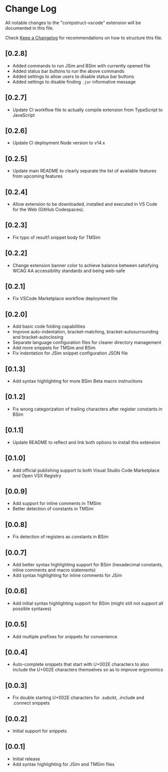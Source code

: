 # Change Log

All notable changes to the "compstruct-vscode" extension will be documented in this file.

Check [Keep a Changelog](http://keepachangelog.com/) for recommendations on how to structure this file.

## [0.2.8]

-   Added commands to run JSim and BSim with currently opened file
-   Added status bar buttons to run the above commands
-   Added settings to allow users to disable status bar buttons
-   Added settings to disable finding `.jar` informative message

## [0.2.7]

-   Update CI workflow file to actually compile extension from TypeScript to JavaScript

## [0.2.6]

-   Update CI deployment Node version to v14.x

## [0.2.5]

-   Update main README to clearly separate the list of available features from upcoming features

## [0.2.4]

-   Allow extension to be downloaded, installed and executed in VS Code for the Web (GitHub Codespaces).

## [0.2.3]

-   Fix typo of result1 snippet body for TMSim

## [0.2.2]

-   Change extension banner color to achieve balance between satisfying WCAG AA accessibility standards and being web-safe

## [0.2.1]

-   Fix VSCode Marketplace workflow deployment file

## [0.2.0]

-   Add basic code folding capabilities
-   Improve auto-indentation, bracket-matching, bracket-autosurrounding and bracket-autoclosing
-   Separate language configuration files for clearer directory management
-   Add more snippets for TMSim and BSim
-   Fix indentation for JSim snippet configuration JSON file

## [0.1.3]

-   Add syntax highlighting for more BSim Beta macro instructions

## [0.1.2]

-   Fix wrong categorization of trailing characters after register constants in BSim

## [0.1.1]

-   Update README to reflect and link both options to install this extension

## [0.1.0]

-   Add official publishing support to both Visual Studio Code Marketplace and Open VSX Registry

## [0.0.9]

-   Add support for inline comments in TMSim
-   Better detection of constants in TMSim

## [0.0.8]

-   Fix detection of registers as constants in BSim

## [0.0.7]

-   Add better syntax highlighting support for BSim (hexadecimal constants, inline comments and macro statements)
-   Add syntax highlighting for inline comments for JSim

## [0.0.6]

-   Add initial syntax highlighting support for BSim (might still not support all possible syntaxes)

## [0.0.5]

-   Add multiple prefixes for snippets for convenience

## [0.0.4]

-   Auto-complete snippets that start with U+002E characters to also include the U+002E characters themselves so as to improve ergonomics

## [0.0.3]

-   Fix double starting U+002E characters for .subckt, .include and .connect snippets

## [0.0.2]

-   Initial support for snippets

## [0.0.1]

-   Initial release
-   Add syntax highlighting for JSim and TMSim files
